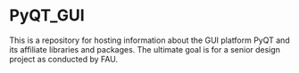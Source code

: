 # PyQT_GUI
This is a repository for hosting information about the GUI platform PyQT and its affiliate libraries and packages. The ultimate goal is for a senior design project as conducted by FAU.

